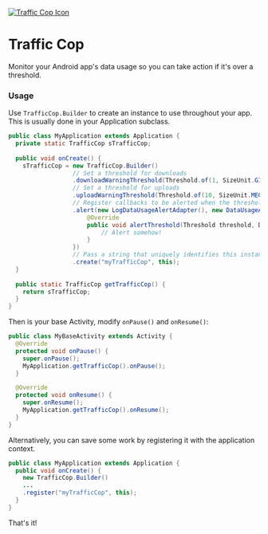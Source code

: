 [![Traffic Cop Icon](https://raw.github.com/willowtreeapps/trafficcop/master/trafficcop.png
)](https://github.com/willowtreeapps/trafficcop)

Traffic Cop
==========

Monitor your Android app's data usage so you can take action if it's over a threshold.

### Usage
Use `TrafficCop.Builder` to create an instance to use throughout your app.  This is usually done in your Application subclass.

```java
public class MyApplication extends Application {
  private static TrafficCop sTrafficCop;
  
  public void onCreate() {
    sTrafficCop = new TrafficCop.Builder()
                  // Set a threshold for downloads
                  .downloadWarningThreshold(Threshold.of(1, SizeUnit.GIGABYTE).per(1, TimeUnit.WEEK))
                  // Set a threshold for uploads
                  .uploadWarningThreshold(Threshold.of(10, SizeUnit.MEGABYTES).per(TimeUnit.HOUR))
                  // Register callbacks to be alerted when the threshold is reached
                  .alert(new LogDataUsageAlertAdapter(), new DataUsageAlertAdapter() {
                      @Override
                      public void alertThreshold(Threshold threshold, DataUsage dataUsage) {
                          // Alert somehow!
                      }
                  })
                  // Pass a string that uniquely identifies this instance.
                  .create("myTrafficCop", this);
  }
  
  public static TrafficCop getTrafficCop() {
    return sTrafficCop;
  }
}
```

Then is your base Activity, modify `onPause()` and `onResume()`:

```java
public class MyBaseActivity extends Activity {
  @Override
  protected void onPause() {
    super.onPause();
    MyApplication.getTrafficCop().onPause();
  }

  @Override
  protected void onResume() {
    super.onResume();
    MyApplication.getTrafficCop().onResume();
  }
}
```

Alternatively, you can save some work by registering it with the application context.
```java
public class MyApplication extends Application {
  public void onCreate() {
    new TrafficCop.Builder()
    ...
    .register("myTrafficCop", this);
  }
}
```

That's it!